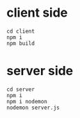 # client side
``` 
cd client
npm i 
npm build 
```
# server side
```
cd server
npm i
npm i nodemon
nodemon server.js
```
